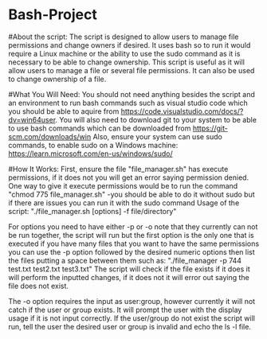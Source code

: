 # Bash-Project

#About the script:
The script is designed to allow users to manage file permissions and change owners if desired. It uses bash so to run it would require a Linux machine or the ability to use the sudo command as it is necessary to be able to change ownership. This script is useful as it will allow users to manage a file or several file permissions. It can also be used to change ownership of a file. 

#What You Will Need:
You should not need anything besides the script and an environment to run bash commands such as visual studio code which you should be able to aquire from https://code.visualstudio.com/docs/?dv=win64user. 
You will also need to download git to your system to be able to use bash commands which can be downloaded from https://git-scm.com/downloads/win
Also, ensure your system can use sudo commands, to enable sudo on a Windows machine:
https://learn.microsoft.com/en-us/windows/sudo/

#How It Works:
First, ensure the file "file_manager.sh" has execute permissions, if it does not you will get an error saying permission denied.
One way to give it execute permissions would be to run the command "chmod 775 file_manager.sh"
  -you should be able to do it without sudo but if there are issues you can run it with the sudo command
Usage of the script:
 "./file_manager.sh [options] -f file/directory"

For options you need to have either -p or -o
note that they currently can not be run together, the script will run but the first option is the only one that is executed
if you have many files that you want to have the same permissions you can use the -p option followed by the desired numeric options then list the files putting a space between them such as:
   "./file_manager -p 744 test.txt test2.txt test3.txt"
The script will check if the file exists if it does it will perform the inputted changes, if it does not it will error out saying the file does not exist.

The -o option requires the input as user:group, however currently it will not catch if the user or group exists.
It will prompt the user with the display usage if it is not input correctly.
If the user/group do not exist the script will run, tell the user the desired user or group is invalid and echo the ls -l file.

